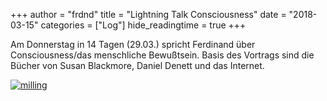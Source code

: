 +++
author = "frdnd"
title = "Lightning Talk Consciousness"
date = "2018-03-15"
categories = ["Log"]
hide_readingtime = true
+++

Am Donnerstag in 14 Tagen (29.03.) spricht Ferdinand über Consciousness/das menschliche Bewußtsein. Basis des Vortrags sind die Bücher von Susan Blackmore, Daniel Denett und das Internet. 


[![milling](/uploads/2018/03/descartes.jpg)](/uploads/2018/03/descartes.jpg)
